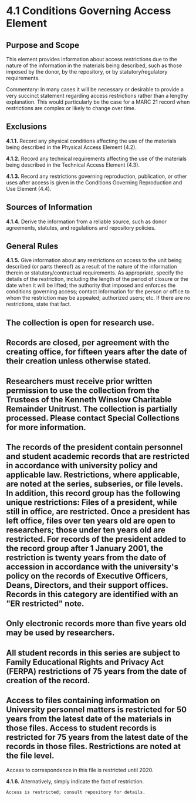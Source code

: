 # 4.1  Conditions Governing Access Element

## Purpose and Scope
This element provides information about access restrictions due to the nature of the information in the materials being described, such as those imposed by the donor, by the repository, or by statutory/regulatory requirements.

Commentary:  In many cases it will be necessary or desirable to provide a very succinct statement regarding access restrictions rather than a lengthy explanation.  This would particularly be the case for a MARC 21 record when restrictions are complex or likely to change over time.

## Exclusions
**4.1.1.**  Record any physical conditions affecting the use of the materials being described in the Physical Access Element (4.2).

**4.1.2.**  Record any technical requirements affecting the use of the materials being described in the Technical Access Element (4.3).

**4.1.3.**  Record any restrictions governing reproduction, publication, or other uses after access is given in the Conditions Governing Reproduction and Use Element (4.4).

## Sources of Information
**4.1.4.**  Derive the information from a reliable source, such as donor agreements, statutes, and regulations and repository policies.

## General Rules
**4.1.5.**  Give information about any restrictions on access to the unit being described (or parts thereof) as a result of the nature of the information therein or statutory/contractual requirements. As appropriate, specify the details of the restriction, including the length of the period of closure or the date when it will be lifted; the authority that imposed and enforces the conditions governing access; contact information for the person or office to whom the restriction may be appealed; authorized users; etc.  If there are no restrictions, state that fact.

The collection is open for research use.
------------------------
Records are closed, per agreement with the creating office, for fifteen years after the date of their creation unless otherwise stated.
------------------------
Researchers must receive prior written permission to use the collection from the Trustees of the Kenneth Winslow Charitable Remainder Unitrust. The collection is partially processed. Please contact Special Collections for more information.
------------------------
The records of the president contain personnel and student academic records that are restricted in accordance with university policy and applicable law. Restrictions, where applicable, are noted at the series, subseries, or file levels.  In addition, this record group has the following unique restrictions:
Files of a president, while still in office, are restricted.
Once a president has left office, files over ten years old are open to researchers; those under ten years old are restricted.
For records of the president added to the record group after 1 January 2001, the restriction is twenty years from the date of accession in accordance with the university's policy on the records of Executive Officers, Deans, Directors, and their support offices.  Records in this category are identified with an "ER restricted" note.
------------------------
Only electronic records more than five years old may be used by researchers.
------------------------
All student records in this series are subject to Family Educational Rights and Privacy Act (FERPA) restrictions of 75 years from the date of creation of the record.
------------------------
Access to files containing information on University personnel matters is restricted for 50 years from the latest date of the materials in those files. Access to student records is restricted for 75 years from the latest date of the records in those files. Restrictions are noted at the file level.
------------------------
Access to correspondence in this file is restricted until 2020.

**4.1.6.**  Alternatively, simply indicate the fact of restriction.

`Access is restricted; consult repository for details.`







